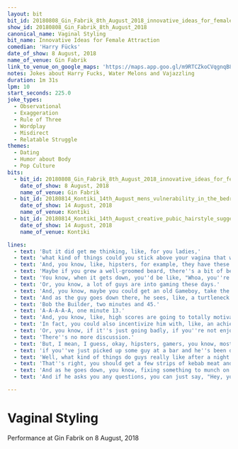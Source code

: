 ```yaml
---
layout: bit
bit_id: 20180808_Gin_Fabrik_8th_August_2018_innovative_ideas_for_female_attraction
show_id: 20180808_Gin_Fabrik_8th_August_2018
canonical_name: Vaginal Styling
bit_name: Innovative Ideas for Female Attraction
comedian: 'Harry Fücks'
date_of_show: 8 August, 2018
name_of_venue: Gin Fabrik
link_to_venue_on_google_maps: 'https://maps.app.goo.gl/m9RTCZkoCVqgnqB88'
notes: Jokes about Harry Fucks, Water Melons and Vajazzling
duration: 1m 31s
lpm: 10
start_seconds: 225.0
joke_types:
  - Observational
  - Exaggeration
  - Rule of Three
  - Wordplay
  - Misdirect
  - Relatable Struggle
themes:
  - Dating
  - Humor about Body
  - Pop Culture
bits:
  - bit_id: 20180808_Gin_Fabrik_8th_August_2018_innovative_ideas_for_female_attraction
    date_of_show: 8 August, 2018
    name_of_venue: Gin Fabrik
  - bit_id: 20180814_Kontiki_14th_August_mens_vulnerability_in_the_bedroom
    date_of_show: 14 August, 2018
    name_of_venue: Kontiki
  - bit_id: 20180814_Kontiki_14th_August_creative_pubic_hairstyle_suggestions_for_different_types_of_boyfriends
    date_of_show: 14 August, 2018
    name_of_venue: Kontiki

lines:
  - text: 'But it did get me thinking, like, for you ladies,'
  - text: 'what kind of things could you stick above your vagina that would encourage a man to go down on you?'
  - text: 'And, you know, like, hipsters, for example, they have these beards.'
  - text: 'Maybe if you grew a well-groomed beard, there''s a bit of beard oil up there.'
  - text: 'You know, when it gets down, you''d be like, "Whoa, you''re broke."'
  - text: 'Or, you know, a lot of guys are into gaming these days.'
  - text: 'And, you know, maybe you could get an old Gameboy, take the screen out, stick it on there.'
  - text: 'And as the guy goes down there, he sees, like, a turtleneck 54, three minutes and 21 seconds.'
  - text: 'Bob the Builder, two minutes and 45.'
  - text: 'A-A-A-A-A, one minute 13.'
  - text: 'And, you know, like, high scores are going to totally motivate this guy.'
  - text: 'In fact, you could also incentivize him with, like, an achievement-unlocked clitoris hound.'
  - text: 'Or, you know, if it''s just going badly, if you''re not enjoying yourself, game over, man.'
  - text: 'There''s no more discussion.'
  - text: 'But, I mean, I guess, okay, hipsters, gamers, you know, most guys may be not into this'
  - text: 'if you''ve just picked up some guy at a bar and he''s been drinking.'
  - text: 'Well, what kind of things do guys really like after a night of drinking beards?'
  - text: 'That''s right, you should get a few strips of kebab meat and stick them on.'
  - text: 'And as he goes down, you know, fixing something to munch on.'
  - text: 'And if he asks you any questions, you can just say, "Hey, you''ve been kabazzled."'

---
```


# Vaginal Styling

Performance at Gin Fabrik on 8 August, 2018
